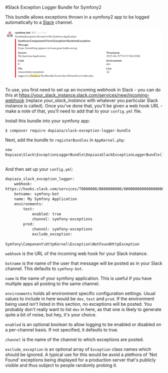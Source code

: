 #Slack Exception Logger Bundle for Symfony2

This bundle allows exceptions thrown in a symfony2 app to be logged automatically to a [Slack](https://slack.com) channel.

![Alt text](Resources/documentation/exception.png)

To use, you first need to set up an incoming webhook in Slack - you can do this at https://your_slack_instance.slack.com/services/new/incoming-webhook (replace _your_slack_instance_ with whatever you particular Slack instance is called). Once you've done that, you'll be given a web hook URL - make a note of that, you'll need to add that to your `config.yml` file.

Install this bundle into your symfony app:

```
$ composer require dopiaza/slack-exception-logger-bundle
```

Next, add the bundle to `registerBundles` in `AppKernel.php`:

```
new Dopiaza\Slack\ExceptionLoggerBundle\DopiazaSlackExceptionLoggerBundle(),
            
```

And then set up your `config.yml`:

```
dopiaza_slack_exception_logger:
    webhook: https://hooks.slack.com/services/T0000000/B000000000/000000000000000000
    botname: symfony-bot
    name: My Symfony Application
    environments:
        test:
            enabled: true
            channel: symfony-exceptions
        prod:
            channel: symfony-exceptions
            exclude_exception:
                - Symfony\Component\HttpKernel\Exception\NotFoundHttpException

```

`webhook` is the URL of the incoming web hook for your Slack instance.

`botname` is the name of the user that message will be posted as in your Slack channel. This defaults to `symfony-bot`.

`name` is the name of your symfony application. This is useful if you have multiple apps all posting to the same channel.

`environments` holds all environment specific configuration settings. Usual values to include in here would be `dev`, `test` and `prod`. If the environment being used isn't listed in this section, no exceptions will be posted. You probably don't really want to list `dev` in here, as that one is likely to generate quite a bit of noise, but hey, it's your choice.

`enabled` is an optional boolean to allow logging to be enabled or disabled on a per-channel basis. If not specified, it defaults to true.

`channel` is the name of the channel to which exceptions are posted. 

`exclude_exception` is an optional array of `Exception` class names which should be ignored. A typical use for this would be avoid a plethora of 'Not Found' exceptions being displayed for a production server that's publicly visible and thus subject to people randomly probing it. 

